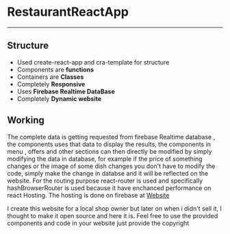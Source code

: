 # RestaurantReactApp
<hr/>
<h2> Structure </h2>
<ul>
  <li> Used create-react-app and cra-template for structure</li>
  <li> Components are <b>functions</b> </li>
  <li> Containers are <b>Classes</b> </li>
  <li> Completely <b>Responsive</b> </li>
  <li> Uses <b>Firebase Realtime DataBase</b> </li>
  <li> Completely <b>Dynamic website</b> </li>
 </ul>
 <h2> Working </h2>
 <p> The complete data is getting requested from firebase Realtime database , the components uses that data to display the results, the components in menu , offers and other sections can then directly be modified by simply modifying the data in database, for example if the price of something changes or the image of some dish changes you don't have to modify the code, simply make the change in databse and it will be reflected on the website. For the routing purpose react-router is used and specifically hashBrowserRouter is used because it have enchanced performance on react Hosting. The hosting is done on firebase at <a target="_blank" href="https://twobrother-0927.firebaseapp.com/#/"> Website</a> </p> 
 <p> I create this website for a local shop owner but later on when i didn't sell it, I thought to make it open source and here it is. Feel free to use the provided components and code in your website just provide the copyright </p> 
